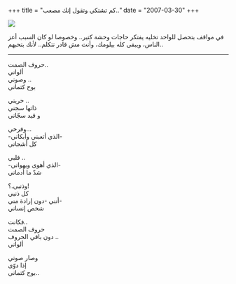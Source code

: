 +++
title = "كم تشتكي وتقول إنك مصعب.."
date = "2007-03-30"
+++

[![](https://blogger.googleusercontent.com/img/b/R29vZ2xl/AVvXsEi8cnzyYBJK7HpdpborEnY2bW12VAWtgRQtwbqmks6j7E603IZ0IJW8yVHekWdgATQI9SfI0o4ykWtR6XVKKTd714xrvAzz_WfgU1AkMZQoLKx2lSMdEujcv5PgR7s40UdEU8EV9A/s400/CA-089-0105.jpg)](https://blogger.googleusercontent.com/img/b/R29vZ2xl/AVvXsEi8cnzyYBJK7HpdpborEnY2bW12VAWtgRQtwbqmks6j7E603IZ0IJW8yVHekWdgATQI9SfI0o4ykWtR6XVKKTd714xrvAzz_WfgU1AkMZQoLKx2lSMdEujcv5PgR7s40UdEU8EV9A/s1600-h/CA-089-0105.jpg)  

في مواقف بتحصل للواحد تخليه يفتكر حاجات وحشة كتير.. وخصوصا لو كان السبب أعز الناس، ويبقى كله بيلومك، وأنت مش قادر تتكلم.. لأنك بتحبهم..  
  
----  
  
حروف الصمت..  
ألواني  
وصوتي ..  
بوح كتماني  
  
حريتي ..  
ذاتها سجني  
و قيد سجّاني  
  
وفرحي...  
-الذي أتعبني وأبكاني-  
كل أشجاني  
  
قلبي ..  
-الذي أهوى ويهواني-  
شدّ ما أدماني  
  
وذنبي.؟!  
كل ذنبي  
أنني -دون إرادة مني-  
شخص إنساني  
  
فكانت..  
حروف الصمت  
دون باقي الحروف ..  
ألواني  
  
وصار صوتي  
إذا دوّى  
بوح كتماني..
